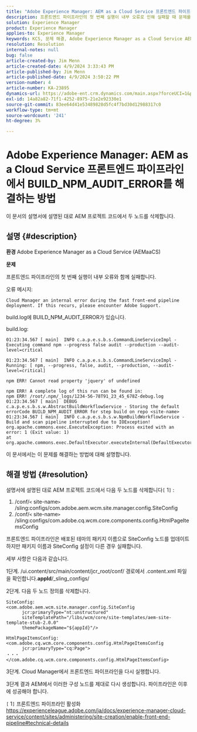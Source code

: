 ```yaml
---
title: "Adobe Experience Manager: AEM as a Cloud Service 프론트엔드 파이프라인에서 BUILD_NPM_AUDIT_ERROR를 해결하는 방법"
description: 프론트엔드 파이프라인의 첫 번째 실행이 내부 오류로 인해 실패할 때 문제를 해결하는 방법에 대해 알아봅니다.
solution: Experience Manager
product: Experience Manager
applies-to: Experience Manager
keywords: KCS, 문제 해결, Adobe Experience Manager as a Cloud Service AEM, as a Cloud Service, BUILD_NPM_AUDIT_ERROR, AEMaaCS, 프론트엔드 파이프라인
resolution: Resolution
internal-notes: null
bug: false
article-created-by: Jim Menn
article-created-date: 4/9/2024 3:33:43 PM
article-published-by: Jim Menn
article-published-date: 4/9/2024 3:50:22 PM
version-number: 4
article-number: KA-23895
dynamics-url: https://adobe-ent.crm.dynamics.com/main.aspx?forceUCI=1&pagetype=entityrecord&etn=knowledgearticle&id=ba736286-86f6-ee11-a1fe-6045bd006268
exl-id: 14a82a82-71f1-4252-8975-21e2e92330e1
source-git-commit: 83ee64d41e53489828d5fc4f7bd30d12988317c0
workflow-type: tm+mt
source-wordcount: '241'
ht-degree: 3%

---
```


# Adobe Experience Manager: AEM as a Cloud Service 프론트엔드 파이프라인에서 BUILD_NPM_AUDIT_ERROR를 해결하는 방법


이 문서의 설명서에 설명된 대로 AEM 프로젝트 코드에서 두 노드를 삭제합니다.

## 설명 {#description}


<b>환경</b>
Adobe Experience Manager as a Cloud Service (AEMaaCS)

<b>문제</b>

프론트엔드 파이프라인의 첫 번째 실행이 내부 오류와 함께 실패합니다.

오류 메시지:


```
Cloud Manager an internal error during the fast front-end pipeline deployment. If this recurs, please encounter Adobe Support.
```




build.log에 BUILD_NPM_AUDIT_ERROR가 있습니다.

build.log:


```
01:23:34.567 [ main]  INFO c.a.p.e.s.b.s.CommandLineServiceImpl - Executing command npm --progress false audit --production --audit-level=critical

01:23:34.567 [ main]  INFO c.a.p.e.s.b.s.CommandLineServiceImpl - Running: [ npm, --progress, false, audit, --production, --audit-level=critical] 

npm ERR! Cannot read property 'jquery' of undefined
```







```
npm ERR! A complete log of this run can be found in:
npm ERR! /root/.npm/_logs/1234-56-78T91_23_45_678Z-debug.log
01:23:34.567 [ main]  DEBUG c.a.p.e.s.b.s.w.AbstractBuildWorkflowService - Storing the default errorCode BUILD_NPM_AUDIT_ERROR for step build on repo <site-name>
01:23:34.567 [ main]  INFO c.a.p.e.s.b.s.w.NpmBuildWorkflowService - Build and scan pipeline interrupted due to IOException!
org.apache.commons.exec.ExecuteException: Process exited with an error: 1 (Exit value: 1)
at org.apache.commons.exec.DefaultExecutor.executeInternal(DefaultExecutor.java:404)
```


이 문서에서는 이 문제를 해결하는 방법에 대해 설명합니다.




## 해결 방법 {#resolution}


설명서에 설명된 대로 AEM 프로젝트 코드에서 다음 두 노드를 삭제합니다`[` 1`]` :

1. /conf/`<` site-name`>` /sling:configs/com.adobe.aem.wcm.site.manager.config.SiteConfig
2. /conf/`<` site-name`>` /sling:configs/com.adobe.cq.wcm.core.components.config.HtmlPageItemsConfig

프론트엔드 파이프라인은 배포된 테마의 패키지 이름으로 SiteConfig 노드를 업데이트하지만 패키지 이름과 SiteConfig 설정이 다른 경우 실패합니다.

세부 사항은 다음과 같습니다.

1단계. /ui.content/src/main/content/jcr_root/conf/ 경로에서 .content.xml 파일을 확인합니다.__appId__/_sling_configs/

2단계. 다음 두 노드 정의를 삭제합니다.


```
SiteConfig:
<com.adobe.aem.wcm.site.manager.config.SiteConfig
      jcr:primaryType="nt:unstructured"
      siteTemplatePath="/libs/wcm/core/site-templates/aem-site-template-stub-2.0.0"
      themePackageName="${appId}"/>
```



```
HtmlPageItemsConfig:
<com.adobe.cq.wcm.core.components.config.HtmlPageItemsConfig
      jcr:primaryType="cq:Page">
・・・
</com.adobe.cq.wcm.core.components.config.HtmlPageItemsConfig>
```


3단계. Cloud Manager에서 프론트엔드 파이프라인을 다시 실행합니다.

3단계 결과 AEM에서 이러한 구성 노드를 제대로 다시 생성합니다. 파이프라인은 이후에 성공해야 합니다.

`[` 1`]`  프론트엔드 파이프라인 활성화 https://experienceleague.adobe.com/ja/docs/experience-manager-cloud-service/content/sites/administering/site-creation/enable-front-end-pipeline#technical-details
